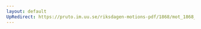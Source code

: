 ```yaml
---
layout: default
UpRedirect: https://pruto.im.uu.se/riksdagen-motions-pdf/1868/mot_1868__ak__183/mot_1868__ak__183-002.pdf
---
```

